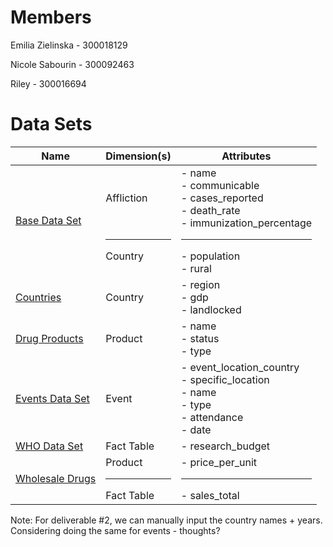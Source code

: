 # Members

Emilia Zielinska - 300018129

Nicole Sabourin - 300092463

Riley - 300016694

# Data Sets
| Name | Dimension(s) | Attributes |
| - | - | - |
| [Base Data Set](https://datacatalog.worldbank.org/search/dataset/0037652/Health-Nutrition-and-Population-Statistics) | <br><br>Affliction<br><br><br><hr> Country <br><br> | - name <br> - communicable <br> - cases_reported <br> - death_rate <br> - immunization_percentage <hr> - population <br> - rural |
| [Countries](https://www.kaggle.com/fernandol/countries-of-the-world) | Country | - region <br> - gdp <br> - landlocked |
| [Drug Products](https://open.canada.ca/data/en/dataset/bf55e42a-63cb-4556-bfd8-44f26e5a36fe) | Product | - name <br> - status <br> - type |
| [Events Data Set](https://figshare.com/articles/dataset/EventWiki/3171472) | Event | - event_location_country <br> - specific_location <br> - name <br> - type <br> - attendance <br> - date |
| [WHO Data Set](https://apps.who.int/nha/database) | Fact Table | - research_budget |
| [Wholesale Drugs](https://data.chhs.ca.gov/dataset/prescription-drug-wholesale-acquisition-cost-wac-increases) | Product <hr> Fact Table | - price_per_unit <hr> - sales_total

Note: For deliverable #2, we can manually input the country names + years. <br>
Considering doing the same for events - thoughts?
